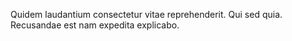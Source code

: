 Quidem laudantium consectetur vitae reprehenderit. Qui sed quia. Recusandae est nam expedita explicabo.
